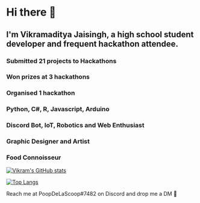 # Hi there 👋

## I'm Vikramaditya Jaisingh, a high school student developer and frequent hackathon attendee.

### Submitted 21 projects to Hackathons
### Won prizes at 3 hackathons
### Organised 1 hackathon
### Python, C#, R, Javascript, Arduino
### Discord Bot, IoT, Robotics and Web Enthusiast
### Graphic Designer and Artist
### Food Connoisseur

[![Vikram's GitHub stats](https://github-readme-stats.vercel.app/api?username=Vik0105&count_private=true&show_icons=true&theme=dark)](https://github.com/anuraghazra/github-readme-stats)

[![Top Langs](https://github-readme-stats.vercel.app/api/top-langs/?username=Vik0105&langs_count=10)](https://github.com/anuraghazra/github-readme-stats)

Reach me at PoopDeLaScoop#7482 on Discord and drop me a DM 🙂
